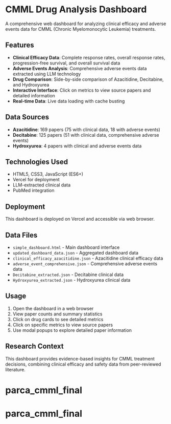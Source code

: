 # CMML Drug Analysis Dashboard

A comprehensive web dashboard for analyzing clinical efficacy and adverse events data for CMML (Chronic Myelomonocytic Leukemia) treatments.

## Features

- **Clinical Efficacy Data**: Complete response rates, overall response rates, progression-free survival, and overall survival data
- **Adverse Events Analysis**: Comprehensive adverse events data extracted using LLM technology
- **Drug Comparison**: Side-by-side comparison of Azacitidine, Decitabine, and Hydroxyurea
- **Interactive Interface**: Click on metrics to view source papers and detailed information
- **Real-time Data**: Live data loading with cache busting

## Data Sources

- **Azacitidine**: 169 papers (75 with clinical data, 18 with adverse events)
- **Decitabine**: 125 papers (51 with clinical data, comprehensive adverse events)
- **Hydroxyurea**: 4 papers with clinical and adverse events data

## Technologies Used

- HTML5, CSS3, JavaScript (ES6+)
- Vercel for deployment
- LLM-extracted clinical data
- PubMed integration

## Deployment

This dashboard is deployed on Vercel and accessible via web browser.

## Data Files

- `simple_dashboard.html` - Main dashboard interface
- `updated_dashboard_data.json` - Aggregated dashboard data
- `clinical_efficacy_azacitidine.json` - Azacitidine clinical efficacy data
- `adverse_event_comprehensive.json` - Comprehensive adverse events data
- `Decitabine_extracted.json` - Decitabine clinical data
- `Hydroxyurea_extracted.json` - Hydroxyurea clinical data

## Usage

1. Open the dashboard in a web browser
2. View paper counts and summary statistics
3. Click on drug cards to see detailed metrics
4. Click on specific metrics to view source papers
5. Use modal popups to explore detailed paper information

## Research Context

This dashboard provides evidence-based insights for CMML treatment decisions, combining clinical efficacy and safety data from peer-reviewed literature.
# parca_cmml_final
# parca_cmml_final
